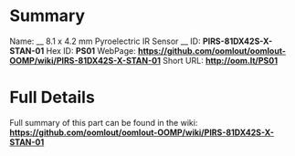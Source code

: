
Summary
=================

Name: __ 8.1 x 4.2 mm Pyroelectric IR Sensor __
ID: __PIRS-81DX42S-X-STAN-01__
Hex ID: __PS01__
WebPage: __https://github.com/oomlout/oomlout-OOMP/wiki/PIRS-81DX42S-X-STAN-01__
Short URL: __http://oom.lt/PS01__

Full Details
==========================
Full summary of this part can be found in the wiki:   
__https://github.com/oomlout/oomlout-OOMP/wiki/PIRS-81DX42S-X-STAN-01__   

